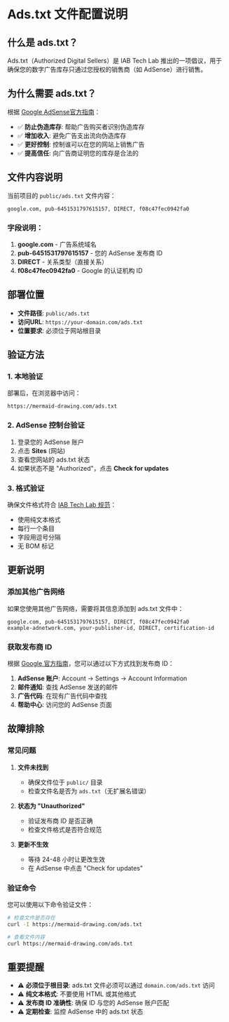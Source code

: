 # Ads.txt 文件配置说明

## 什么是 ads.txt？

Ads.txt（Authorized Digital Sellers）是 IAB Tech Lab 推出的一项倡议，用于确保您的数字广告库存只通过您授权的销售商（如 AdSense）进行销售。

## 为什么需要 ads.txt？

根据 [Google AdSense官方指南](https://support.google.com/adsense/answer/12171612?sjid=5569412233631473513-NC#create)：

- ✅ **防止伪造库存**: 帮助广告购买者识别伪造库存
- ✅ **增加收入**: 避免广告支出流向伪造库存
- ✅ **更好控制**: 控制谁可以在您的网站上销售广告
- ✅ **提高信任**: 向广告商证明您的库存是合法的

## 文件内容说明

当前项目的 `public/ads.txt` 文件内容：

```
google.com, pub-6451531797615157, DIRECT, f08c47fec0942fa0
```

### 字段说明：

1. **google.com** - 广告系统域名
2. **pub-6451531797615157** - 您的 AdSense 发布商 ID
3. **DIRECT** - 关系类型（直接关系）
4. **f08c47fec0942fa0** - Google 的认证机构 ID

## 部署位置

- **文件路径**: `public/ads.txt`
- **访问URL**: `https://your-domain.com/ads.txt`
- **位置要求**: 必须位于网站根目录

## 验证方法

### 1. 本地验证
部署后，在浏览器中访问：
```
https://mermaid-drawing.com/ads.txt
```

### 2. AdSense 控制台验证
1. 登录您的 AdSense 账户
2. 点击 **Sites** (网站)
3. 查看您网站的 ads.txt 状态
4. 如果状态不是 "Authorized"，点击 **Check for updates**

### 3. 格式验证
确保文件格式符合 [IAB Tech Lab 规范](https://iabtechlab.com/ads-txt/)：
- 使用纯文本格式
- 每行一个条目
- 字段用逗号分隔
- 无 BOM 标记

## 更新说明

### 添加其他广告网络
如果您使用其他广告网络，需要将其信息添加到 ads.txt 文件中：

```
google.com, pub-6451531797615157, DIRECT, f08c47fec0942fa0
example-adnetwork.com, your-publisher-id, DIRECT, certification-id
```

### 获取发布商 ID
根据 [Google 官方指南](https://support.google.com/adsense/answer/105516#adsense-account)，您可以通过以下方式找到发布商 ID：

1. **AdSense 账户**: Account → Settings → Account Information
2. **邮件通知**: 查找 AdSense 发送的邮件
3. **广告代码**: 在现有广告代码中查找
4. **帮助中心**: 访问您的 AdSense 页面

## 故障排除

### 常见问题

1. **文件未找到**
   - 确保文件位于 `public/` 目录
   - 检查文件名是否为 `ads.txt`（无扩展名错误）

2. **状态为 "Unauthorized"**
   - 验证发布商 ID 是否正确
   - 检查文件格式是否符合规范

3. **更新不生效**
   - 等待 24-48 小时让更改生效
   - 在 AdSense 中点击 "Check for updates"

### 验证命令

您可以使用以下命令验证文件：

```bash
# 检查文件是否存在
curl -I https://mermaid-drawing.com/ads.txt

# 查看文件内容
curl https://mermaid-drawing.com/ads.txt
```

## 重要提醒

- ⚠️ **必须位于根目录**: ads.txt 文件必须可以通过 `domain.com/ads.txt` 访问
- ⚠️ **纯文本格式**: 不要使用 HTML 或其他格式
- ⚠️ **发布商 ID 准确性**: 确保 ID 与您的 AdSense 账户匹配
- ⚠️ **定期检查**: 监控 AdSense 中的 ads.txt 状态 
